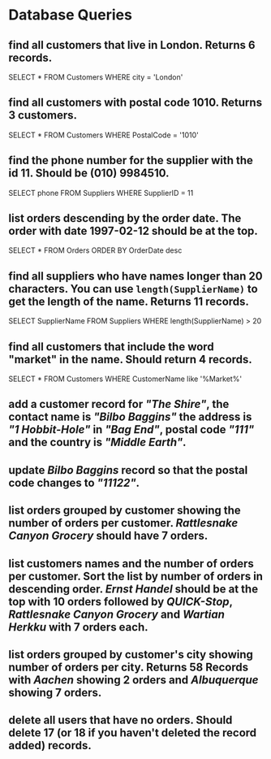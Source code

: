 # Database Queries

## find all customers that live in London. Returns 6 records.

SELECT *
FROM Customers
WHERE city = 'London'

## find all customers with postal code 1010. Returns 3 customers.

SELECT *
FROM Customers
WHERE PostalCode = '1010'

## find the phone number for the supplier with the id 11. Should be (010) 9984510.

SELECT phone
FROM Suppliers
WHERE SupplierID = 11

## list orders descending by the order date. The order with date 1997-02-12 should be at the top.

SELECT *
FROM Orders
ORDER BY OrderDate desc

## find all suppliers who have names longer than 20 characters. You can use `length(SupplierName)` to get the length of the name. Returns 11 records.

SELECT SupplierName
FROM Suppliers
WHERE length(SupplierName) > 20

## find all customers that include the word "market" in the name. Should return 4 records.

SELECT *
FROM Customers
WHERE CustomerName like '%Market%'

## add a customer record for _"The Shire"_, the contact name is _"Bilbo Baggins"_ the address is _"1 Hobbit-Hole"_ in _"Bag End"_, postal code _"111"_ and the country is _"Middle Earth"_.

## update _Bilbo Baggins_ record so that the postal code changes to _"11122"_.

## list orders grouped by customer showing the number of orders per customer. _Rattlesnake Canyon Grocery_ should have 7 orders.

## list customers names and the number of orders per customer. Sort the list by number of orders in descending order. _Ernst Handel_ should be at the top with 10 orders followed by _QUICK-Stop_, _Rattlesnake Canyon Grocery_ and _Wartian Herkku_ with 7 orders each.

## list orders grouped by customer's city showing number of orders per city. Returns 58 Records with _Aachen_ showing 2 orders and _Albuquerque_ showing 7 orders.

## delete all users that have no orders. Should delete 17 (or 18 if you haven't deleted the record added) records.
